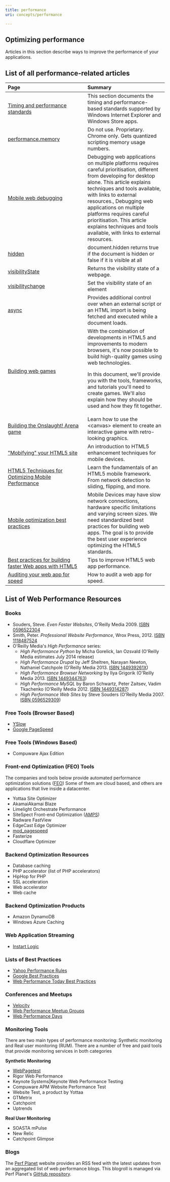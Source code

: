 ```yaml
---
title: performance
uri: concepts/performance

---
```

## <span>Optimizing performance</span>

Articles in this section describe ways to improve the performance of your applications.

## <span>List of all performance-related articles</span>

<table>
<col width="50%" />
<col width="50%" />
<thead>
<tr class="header">
<th align="left">Page</th>
<th align="left">Summary</th>
</tr>
</thead>
<tbody>
<tr class="odd">
<td align="left"><a href="/apis/timing-and-performance">Timing and performance standards</a></td>
<td align="left">This section documents the timing and performance-based standards supported by Windows Internet Explorer and Windows Store apps.</td>
</tr>
<tr class="even">
<td align="left"><a href="/apis/timing/properties/memory">performance.memory</a></td>
<td align="left">Do not use. Proprietary. Chrome only. Gets quantized scripting memory usage numbers.</td>
</tr>
<tr class="odd">
<td align="left"><a href="/concepts/mobile_web/mobile_debugging">Mobile web debugging</a></td>
<td align="left">Debugging web applications on multiple platforms requires careful prioritisation, different from developing for desktop alone. This article explains techniques and tools available, with links to external resources., Debugging web applications on multiple platforms requires careful prioritisation. This article explains techniques and tools available, with links to external resources.</td>
</tr>
<tr class="even">
<td align="left"><a href="/dom/Document/hidden">hidden</a></td>
<td align="left">document.hidden returns true if the document is hidden or false if it is visible at all</td>
</tr>
<tr class="odd">
<td align="left"><a href="/dom/Document/visibilityState">visibilityState</a></td>
<td align="left">Returns the visibility state of a webpage.</td>
</tr>
<tr class="even">
<td align="left"><a href="/dom/Document/visibilitychange">visibilitychange</a></td>
<td align="left">Set the visibility state of an element</td>
</tr>
<tr class="odd">
<td align="left"><a href="/html/attributes/async">async</a></td>
<td align="left">Provides additional control over when an external script or an HTML import is being fetched and executed while a document loads.</td>
</tr>
<tr class="even">
<td align="left"><a href="/tutorials/building_web_games">Building web games</a></td>
<td align="left">With the combination of developments in HTML5 and improvements to modern browsers, it's now possible to build high-quality games using web technologies.
<p>In this document, we'll provide you with the tools, frameworks, and tutorials you'll need to create games. We'll also explain how they should be used and how they fit together.</p></td>
</tr>
<tr class="odd">
<td align="left"><a href="/tutorials/games_onslaught">Building the Onslaught! Arena game</a></td>
<td align="left">Learn how to use the &lt;canvas&gt; element to create an interactive game with retro-looking graphics.</td>
</tr>
<tr class="even">
<td align="left"><a href="/tutorials/mobile_mobifying">&quot;Mobifying&quot; your HTML5 site</a></td>
<td align="left">An introduction to HTML5 enhancement techniques for mobile devices.</td>
</tr>
<tr class="odd">
<td align="left"><a href="/tutorials/mobile_opt_and_perf">HTML5 Techniques for Optimizing Mobile Performance</a></td>
<td align="left">Learn the fundamentals of an HTML5 mobile framework. From network detection to sliding, flipping, and more.</td>
</tr>
<tr class="even">
<td align="left"><a href="/tutorials/mobile_optimization_best_practices">Mobile optimization best practices</a></td>
<td align="left">Mobile Devices may have slow network connections, hardware specific limitations and varying screen sizes. We need standardized best practices for building web apps. The goal is to provide the best user experience optimizing the HTML5 standards.</td>
</tr>
<tr class="odd">
<td align="left"><a href="/tutorials/speed_best_practices">Best practices for building faster Web apps with HTML5</a></td>
<td align="left">Tips to improve HTML5 web app performance.</td>
</tr>
<tr class="even">
<td align="left"><a href="/tutorials/tools_audit_panel">Auditing your web app for speed</a></td>
<td align="left">How to audit a web app for speed.</td>
</tr>
</tbody>
</table>

## <span>List of Web Performance Resources</span>

### <span>Books</span>

-   Souders, Steve. *Even Faster Websites*, O'Reilly Media 2009. [ISBN 0596522304](/Special:BookSources/0596522304)
-   Smith, Peter. *Professional Website Performance*, Wrox Press, 2012. [ISBN 1118487524](/Special:BookSources/1118487524)
-   O'Reilly Media's *High Performance* series:
    -   *High Performance Python* by Micha Gorelick, Ian Ozsvald (O'Reilly Media estimates July 2014 release)
    -   *High Performance Drupal* by Jeff Sheltren, Narayan Newton, Nathaniel Catchpole (O'Reilly Media 2013. [ISBN 144939261X](/Special:BookSources/144939261X))
    -   *High Performance Browser Networking* by Ilya Grigorik (O'Reilly Media 2013. [ISBN 1449344763](/Special:BookSources/1449344763))
    -   *High Performance MySQL* by Baron Schwartz, Peter Zaitsev, Vadim Tkachenko (O'Reilly Media 2012. [ISBN 1449314287](/Special:BookSources/1449314287))
    -   *High Performance Web Sites* by Steve Souders (O'Reilly Media 2007. [ISBN 0596529309](/Special:BookSources/0596529309))

### <span>Free Tools (Browser Based)</span>

-   [YSlow](http://yslow.org/)
-   [Google PageSpeed](https://developers.google.com/speed/pagespeed/)

### <span>Free Tools (Windows Based)</span>

-   Compuware Ajax Edition

### <span>Front-end Optimization (FEO) Tools</span>

The companies and tools below provide automated performance optimization solutions ([FEO](http://www.strangeloopnetworks.com/resources/presentations/front-end-optimization-feo-what-it-is-and-how-to-fix-it/)) Some of them are cloud based, and others are applications that live inside a datacenter.

-   Yottaa Site Optimizer
-   AkamaiAkamai Blaze
-   Limelight Orchestrate Performance
-   SiteSpect Front-end Optimization ([AMPS](http://www.sitespect.com/solutions/front-end-optimization))
-   Radware FastView
-   EdgeCast Edge Optimizer
-   [mod\_pagespeed](https://developers.google.com/speed/pagespeed/module)
-   Fasterize
-   Cloudflare Optimizer

### <span>Backend Optimization Resources</span>

-   Database caching
-   PHP accelerator (list of PHP accelerators)
-   HipHop for PHP
-   SSL acceleration
-   Web accelerator
-   Web cache

### <span>Backend Optimization Products</span>

-   Amazon DynamoDB
-   Windows Azure Caching

### <span>Web Application Streaming</span>

-   [Instart Logic](http://blogs.gartner.com/lydia_leong/2013/06/17/instart-logic-launches-a-new-kind-of-acceleration-service/)

### <span>Lists of Best Practices</span>

-   [Yahoo Performance Rules](http://developer.yahoo.com/performance/rules.html)
-   [Google Best Practices](https://developers.google.com/speed/docs/best-practices/rules_intro)
-   [Web Performance Today Best Practices](http://www.webperformancetoday.com/tag/best-practices/)

### <span>Conferences and Meetups</span>

-   [Velocity](http://velocityconf.com/)
-   [Web Performance Meetup Groups](http://web-performance.meetup.com/)
-   [Web Performance Days](http://www.webperfdays.org/)

### <span>Monitoring Tools</span>

There are two main types of performance monitoring: Synthetic monitoring and Real user monitoring (RUM). There are a number of free and paid tools that provide monitoring services in both categories

**Synthetic Monitoring**

-   [WebPagetest](http://webpagetest.org)
-   Rigor Web Performance
-   Keynote Systems|Keynote Web Performance Testing
-   Compuware APM Website Performance Test
-   Website Test, a product by Yottaa
-   GTMetrix
-   Catchpoint
-   Uptrends

**Real User Monitoring**

-   SOASTA mPulse
-   New Relic
-   Catchpoint Glimpse

### <span>Blogs</span>

The [Perf Planet](http://www.perfplanet.com/) website provides an RSS feed with the latest updates from an aggregated list of web performance blogs. This blogroll is managed via Perf Planet's [GitHub repository](https://github.com/stoyan/perfplanet).